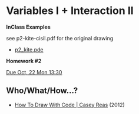 
# Variables I + Interaction II



**InClass Examples**

see p2-kite-cisil.pdf for the original drawing
- [p2_kite.pde](https://github.com/cerenkayalar/VCDS2105-ICM/blob/master/inclass/p2_kite.pde) 

**Homework #2**

[Due Oct, 22 Mon 13:30](https://github.com/cerenkayalar/VCDS2105-ICM/blob/master/homeworks/homework2.md)

## Who/What/How...?
- [How To Draw With Code | Casey Reas](https://www.youtube.com/watch?v=_8DMEHxOLQE) (2012)
 
